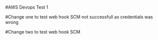 #AWS Devops Test 1

#Change one to test web hook SCM not successfull as credentials was wrong

#Change two to test web hook SCM

